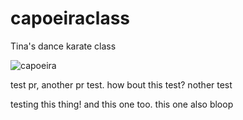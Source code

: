 # capoeiraclass
Tina's dance karate class


![capoeira](https://cloud.githubusercontent.com/assets/4775572/17191787/e2c7d2ca-5408-11e6-913e-0437a19349e9.jpg)

test pr, another pr test. 
how bout this test?
nother test

testing this thing! and this one too. 
this one also
bloop
